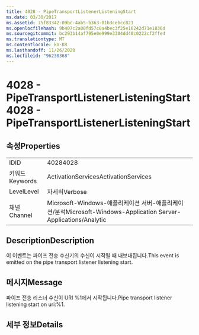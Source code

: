 ```yaml
---
title: 4028 - PipeTransportListenerListeningStart
ms.date: 03/30/2017
ms.assetid: 75f83342-09bc-4ab5-b363-01b3cebcc821
ms.openlocfilehash: 9b407c2a00fd57c0a4bec3f25e16242d71e1836d
ms.sourcegitcommit: bc293b14af795e0e999e3304dd40c0222cf2ffe4
ms.translationtype: MT
ms.contentlocale: ko-KR
ms.lasthandoff: 11/26/2020
ms.locfileid: "96238368"
---
```

# <a name="4028---pipetransportlistenerlisteningstart"></a><span data-ttu-id="9ee38-102">4028 - PipeTransportListenerListeningStart</span><span class="sxs-lookup"><span data-stu-id="9ee38-102">4028 - PipeTransportListenerListeningStart</span></span>

## <a name="properties"></a><span data-ttu-id="9ee38-103">속성</span><span class="sxs-lookup"><span data-stu-id="9ee38-103">Properties</span></span>  
  
|||  
|-|-|  
|<span data-ttu-id="9ee38-104">ID</span><span class="sxs-lookup"><span data-stu-id="9ee38-104">ID</span></span>|<span data-ttu-id="9ee38-105">4028</span><span class="sxs-lookup"><span data-stu-id="9ee38-105">4028</span></span>|  
|<span data-ttu-id="9ee38-106">키워드</span><span class="sxs-lookup"><span data-stu-id="9ee38-106">Keywords</span></span>|<span data-ttu-id="9ee38-107">ActivationServices</span><span class="sxs-lookup"><span data-stu-id="9ee38-107">ActivationServices</span></span>|  
|<span data-ttu-id="9ee38-108">Level</span><span class="sxs-lookup"><span data-stu-id="9ee38-108">Level</span></span>|<span data-ttu-id="9ee38-109">자세히</span><span class="sxs-lookup"><span data-stu-id="9ee38-109">Verbose</span></span>|  
|<span data-ttu-id="9ee38-110">채널</span><span class="sxs-lookup"><span data-stu-id="9ee38-110">Channel</span></span>|<span data-ttu-id="9ee38-111">Microsoft-Windows-애플리케이션 서버-애플리케이션/분석</span><span class="sxs-lookup"><span data-stu-id="9ee38-111">Microsoft-Windows-Application Server-Applications/Analytic</span></span>|  
  
## <a name="description"></a><span data-ttu-id="9ee38-112">Description</span><span class="sxs-lookup"><span data-stu-id="9ee38-112">Description</span></span>  

 <span data-ttu-id="9ee38-113">이 이벤트는 파이프 전송 수신기의 수신이 시작될 때 내보내집니다.</span><span class="sxs-lookup"><span data-stu-id="9ee38-113">This event is emitted on the pipe transport listener listening start.</span></span>  
  
## <a name="message"></a><span data-ttu-id="9ee38-114">메시지</span><span class="sxs-lookup"><span data-stu-id="9ee38-114">Message</span></span>  

 <span data-ttu-id="9ee38-115">파이프 전송 리스너 수신이 URI %1에서 시작됩니다.</span><span class="sxs-lookup"><span data-stu-id="9ee38-115">Pipe transport listener listening start on uri:%1.</span></span>  
  
## <a name="details"></a><span data-ttu-id="9ee38-116">세부 정보</span><span class="sxs-lookup"><span data-stu-id="9ee38-116">Details</span></span>
